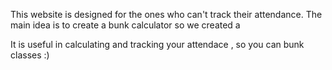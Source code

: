   This website is designed for the ones who can't track their attendance. The main idea is to create a bunk calculator so we created a 

  It is useful in calculating and tracking your attendace , so you can bunk classes :) 
